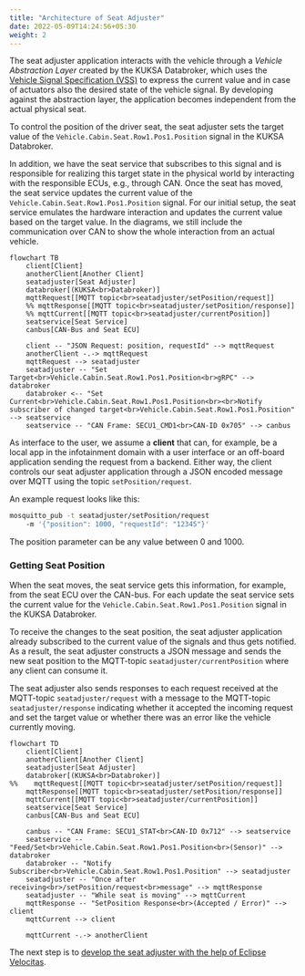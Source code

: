 ```yaml
---
title: "Architecture of Seat Adjuster"
date: 2022-05-09T14:24:56+05:30
weight: 2
---
```


The seat adjuster application interacts with the vehicle through a *Vehicle Abstraction Layer* created by the KUKSA Databroker,
which uses the [Vehicle Signal Specification (VSS)](https://covesa.github.io/vehicle_signal_specification/)
to express the current value and in case of actuators also the desired state of the vehicle signal.
By developing against the abstraction layer, the application becomes independent from the actual physical seat.

To control the position of the driver seat, the seat adjuster sets the target value of the `Vehicle.Cabin.Seat.Row1.Pos1.Position` signal in the KUKSA Databroker.

In addition, we have the seat service that subscribes to this signal and is responsible for realizing this target state in the physical world
by interacting with the responsible ECUs, e.g., through CAN.
Once the seat has moved, the seat service updates the current value of the `Vehicle.Cabin.Seat.Row1.Pos1.Position` signal.
For our initial setup, the seat service emulates the hardware interaction and updates the current value based on the target value.
In the diagrams, we still include the communication over CAN to show the whole interaction from an actual vehicle.

```mermaid
flowchart TB
    client[Client]
    anotherClient[Another Client]
    seatadjuster[Seat Adjuster]
    databroker[(KUKSA<br>Databroker)]
    mqttRequest[[MQTT topic<br>seatadjuster/setPosition/request]]
    %% mqttResponse[[MQTT topic<br>seatadjuster/setPosition/response]]
    %% mqttCurrent[[MQTT topic<br>seatadjuster/currentPosition]]
    seatservice[Seat Service]
    canbus[CAN-Bus and Seat ECU]

    client -- "JSON Request: position, requestId" --> mqttRequest
    anotherClient -.-> mqttRequest
    mqttRequest --> seatadjuster
    seatadjuster -- "Set Target<br>Vehicle.Cabin.Seat.Row1.Pos1.Position<br>gRPC" --> databroker
    databroker <-- "Set Current<br>Vehicle.Cabin.Seat.Row1.Pos1.Position<br><br>Notify subscriber of changed target<br>Vehicle.Cabin.Seat.Row1.Pos1.Position" --> seatservice
    seatservice -- "CAN Frame: SECU1_CMD1<br>CAN-ID 0x705" --> canbus
```

As interface to the user, we assume a **client** that can, for example, be a local app in the infotainment domain with a user interface
or an off-board application sending the request from a backend.
Either way, the client controls our seat adjuster application through a JSON encoded message over MQTT using the topic `setPosition/request`.

An example request looks like this:

```bash
mosquitto_pub -t seatadjuster/setPosition/request 
    -m '{"position": 1000, "requestId": "12345"}'
```

The position parameter can be any value between 0 and 1000.

### Getting Seat Position

When the seat moves, the seat service gets this information, for example, from the seat ECU over the CAN-bus.
For each update the seat service sets the current value for the `Vehicle.Cabin.Seat.Row1.Pos1.Position` signal in the KUKSA Databroker.

To receive the changes to the seat position, the seat adjuster application already subscribed to the current value of the signals and thus gets notified.
As a result, the seat adjuster constructs a JSON message and sends the new seat position to the MQTT-topic `seatadjuster/currentPosition`
where any client can consume it.

The seat adjuster also sends responses to each request received at the MQTT-topic `seatadjuster/request` with a message to the MQTT-topic `seatadjuster/response`
indicating whether it accepted the incoming request and set the target value or whether there was an error like the vehicle currently moving.

```mermaid
flowchart TD
    client[Client]
    anotherClient[Another Client]
    seatadjuster[Seat Adjuster]
    databroker[(KUKSA<br>Databroker)]
%%    mqttRequest[[MQTT topic<br>seatadjuster/setPosition/request]]
    mqttResponse[[MQTT topic<br>seatadjuster/setPosition/response]]
    mqttCurrent[[MQTT topic<br>seatadjuster/currentPosition]]
    seatservice[Seat Service]
    canbus[CAN-Bus and Seat ECU]

    canbus -- "CAN Frame: SECU1_STAT<br>CAN-ID 0x712" --> seatservice
    seatservice -- "Feed/Set<br>Vehicle.Cabin.Seat.Row1.Pos1.Position<br>(Sensor)" --> databroker
    databroker -- "Notify Subscriber<br>Vehicle.Cabin.Seat.Row1.Pos1.Position" --> seatadjuster
    seatadjuster -- "Once after receiving<br>/setPosition/request<br>message" --> mqttResponse
    seatadjuster -- "While seat is moving" --> mqttCurrent
    mqttResponse -- "SetPosition Response<br>(Accepted / Error)" --> client
    mqttCurrent --> client

    mqttCurrent -.-> anotherClient
```

The next step is to [develop the seat adjuster with the help of Eclipse Velocitas](../develop-seat-adjuster).
